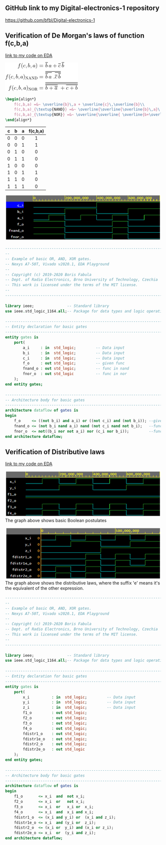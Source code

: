 ## GitHub link to my Digital-electronics-1 repository
https://github.com/bfbl/Digital-electronics-1

## Verification of De Morgan's laws of function f(c,b,a)
[link to my code on EDA](https://www.edaplayground.com/x/Qw2f)

![Logic function](images/equations.gif)
```LaTeX
\begin{align*}
    f(c,b,a) =&~ \overline{b}\,a + \overline{c}\,\overline{b}\\
    f(c,b,a)_{\textup{NAND}} =&~ \overline{\overline{\overline{b}\,a}\ .\overline{\overline{c}\,\overline{b}}}\\\
    f(c,b,a)_{\textup{NOR}} =&~ \overline{\overline{ \overline{b+\overline{a}}\ + \overline{c+b}}}\\\
\end{align*}
```

| **c** | **b** |**a** | **f(c,b,a)** |
| :-: | :-: | :-: | :-: |
| 0 | 0 | 0 | 1 |
| 0 | 0 | 1 | 1 |
| 0 | 1 | 0 | 0 |
| 0 | 1 | 1 | 0 |
| 1 | 0 | 0 | 0 |
| 1 | 0 | 1 | 1 |
| 1 | 1 | 0 | 0 |
| 1 | 1 | 1 | 0 |

![Logic function](images/grafU1.PNG)
```VHDL
------------------------------------------------------------------------
--
-- Example of basic OR, AND, XOR gates.
-- Nexys A7-50T, Vivado v2020.1, EDA Playground
--
-- Copyright (c) 2019-2020 Boris Fabula
-- Dept. of Radio Electronics, Brno University of Technology, Czechia
-- This work is licensed under the terms of the MIT license.
--
------------------------------------------------------------------------

library ieee;               -- Standard library
use ieee.std_logic_1164.all;-- Package for data types and logic operations

------------------------------------------------------------------------
-- Entity declaration for basic gates
------------------------------------------------------------------------
entity gates is
    port(
        a_i     : in  std_logic;         -- Data input
        b_i     : in  std_logic;         -- Data input
        c_i     : in  std_logic;         -- Data input
        f_o     : out std_logic;         -- given func
        fnand_o : out std_logic;         -- func in nand
        fnor_o  : out std_logic          -- func in nor
    );
end entity gates;

------------------------------------------------------------------------
-- Architecture body for basic gates
------------------------------------------------------------------------
architecture dataflow of gates is
begin
    f_o     <= ((not b_i) and a_i) or ((not c_i) and (not b_i)); --given function
    fnand_o <= (not b_i nand a_i) nand (not c_i nand not b_i);   --func using only nand
    fnor_o  <= not((b_i nor not a_i) nor (c_i nor b_i));         --func using only nor
end architecture dataflow;
```

## Verification of Distributive laws
[link to my code on EDA](https://www.edaplayground.com/x/W_Lu)

![Logic function](images/basicBoolean.PNG)
The graph above shows basic Boolean postulates

![Logic function](images/distrLaws.PNG)
The graph above shows the distributive laws, where the suffix 'e' means it's the equivalent of the other expression.

```VHDL
------------------------------------------------------------------------
--
-- Example of basic OR, AND, XOR gates.
-- Nexys A7-50T, Vivado v2020.1, EDA Playground
--
-- Copyright (c) 2019-2020 Boris Fabula
-- Dept. of Radio Electronics, Brno University of Technology, Czechia
-- This work is licensed under the terms of the MIT license.
--
------------------------------------------------------------------------

library ieee;               -- Standard library
use ieee.std_logic_1164.all;-- Package for data types and logic operations

------------------------------------------------------------------------
-- Entity declaration for basic gates
------------------------------------------------------------------------
entity gates is
    port(
        x_i          : in  std_logic;         -- Data input
        y_i          : in  std_logic;         -- Data input
        z_i          : in  std_logic;         -- Data input
        f1_o         : out std_logic;  
        f2_o         : out std_logic;         
        f3_o         : out std_logic;
        f4_o         : out std_logic;
        fdistr1_o    : out std_logic;
        fdistr1e_o   : out std_logic;
        fdistr2_o    : out std_logic;
        fdistr2e_o   : out std_logic
    );
end entity gates;

------------------------------------------------------------------------
-- Architecture body for basic gates
------------------------------------------------------------------------
architecture dataflow of gates is
begin
    f1_o       <= x_i  and  not x_i;
    f2_o       <= x_i  or   not x_i;
    f3_o       <= x_i  or   x_i or  x_i;        
    f4_o       <= x_i  and  x_i and x_i;
    fdistr1_o  <= (x_i and y_i) or  (x_i and z_i);
    fdistr1e_o <= x_i  and (y_i or  z_i);
    fdistr2_o  <= (x_i or  y_i) and (x_i or z_i);
    fdistr2e_o <= x_i  or  (y_i and z_i);
end architecture dataflow;

```